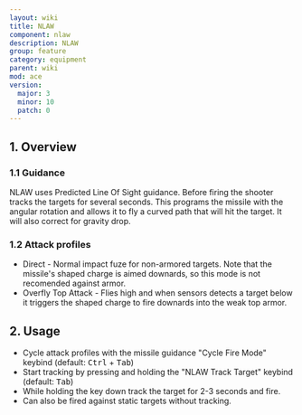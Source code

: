 ```yaml
---
layout: wiki
title: NLAW
component: nlaw
description: NLAW
group: feature
category: equipment
parent: wiki
mod: ace
version:
  major: 3
  minor: 10
  patch: 0
---
```


## 1. Overview

### 1.1 Guidance
NLAW uses Predicted Line Of Sight guidance.
Before firing the shooter tracks the targets for several seconds.
This programs the missile with the angular rotation and allows it to fly a curved path that will hit the target.
It will also correct for gravity drop.

### 1.2 Attack profiles
- Direct - Normal impact fuze for non-armored targets. Note that the missile's shaped charge is aimed downards, so this mode is not recomended against armor.
- Overfly Top Attack - Flies high and when sensors detects a target below it triggers the shaped charge to fire downards into the weak top armor.

## 2. Usage
- Cycle attack profiles with the missile guidance "Cycle Fire Mode" keybind (default: <kbd>Ctrl</kbd> + <kbd>Tab</kbd>)
- Start tracking by pressing and holding the "NLAW Track Target" keybind (default: <kbd>Tab</kbd>)
- While holding the key down track the target for 2-3 seconds and fire.
- Can also be fired against static targets without tracking.
